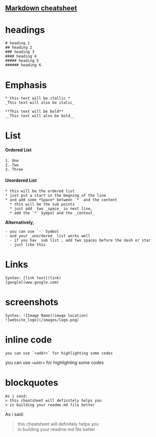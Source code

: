 ## [Markdown cheatsheet](https://github.com/Angryl/Readme-styling/edit/main/README.md)

# headings
```
# heading 1
## heading 2
### heading 3
#### heading 4
##### heading 5
###### heading 6
```
# Emphasis
```
* this text will be itallic *
_This text will also be italic_

**This text will be bold**
__This text will also be bold__
```
# List
#### Ordered List
```
1. One
2. Two
3. Three
```
#### Unordered List
```
* this will be the ordered list
* just put a start in the begning of the line 
* and add some *Space* between `*` and the content
  * this will be the sub points
  * just add  two _space_ in next line,
  * add the `*` Sympol and the _context_
```
__Alternatively,__
```
- you can use `-` Symbol 
- and your _unordered_ list works well
  - if you hav  sub list , add two spaces before the dash or star
  - just like this 
```

# Links
```
Syntex: [link text](link)
[google](www.google.com)
```
# screenshots
```
Syntex: ![Image Name](image location)
![website_logo](/images/logo.png)
```
# inline code
```
you can use `<addr>` for highlighting some codes
```
you can use `<addr>` for highlighting some codes

# blockquotes
```
As i said:
> this cheatsheet will definitely helps you
> in building your readme.md file better
```

As i said:
> this cheatsheet will definitely helps you <br/>
> in building your readme.md file better
